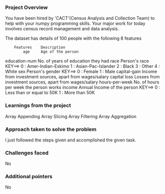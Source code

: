 ### Project Overview

 You have been hired by 'CACT'(Census Analysis and Collection Team) to help with your numpy programming skills. Your major work for today 
involves census record management and data analysis.


The dataset has details of 100 people with the following 8 features

        Features	Description
            age		Age of the person
education-num	No. of years of education they had
            race		Person's race
                		KEY==> 0 : Amer-Indian-Eskimo
                		1 : Asian-Pac-Islander
                		2 : Black
                		3 : Other
                		4 : White
            sex		Person's gender
                		KEY==> 0 : Female
                		1 : Male
    capital-gain	Income from investment sources, apart from wages/salary
    capital loss	Losses from investment sources, apart from wages/salary
hours-per-week	No. of hours per week the person works
    income		Annual Income of the person
                		KEY==> 0 : Less than or equal to 50K
                		1 : More than 50K




### Learnings from the project

 Array Appending
Array Slicing
Array Filtering
Array Aggregation


### Approach taken to solve the problem

 I just followed the steps given and accomplished the given task.


### Challenges faced

 No


### Additional pointers

 No


